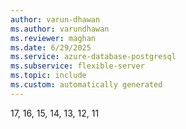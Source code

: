 ```yaml
---
author: varun-dhawan
ms.author: varundhawan
ms.reviewer: maghan
ms.date: 6/29/2025
ms.service: azure-database-postgresql
ms.subservice: flexible-server
ms.topic: include
ms.custom: automatically generated
---
```

17, 16, 15, 14, 13, 12, 11